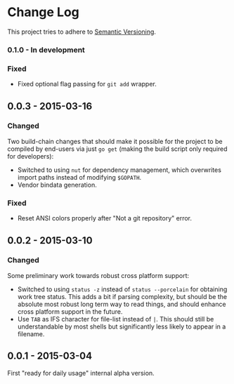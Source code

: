# Change Log
This project tries to adhere to [Semantic Versioning](http://semver.org/).

### 0.1.0 - In development
### Fixed
- Fixed optional flag passing for `git add` wrapper.

## 0.0.3 - 2015-03-16
### Changed
Two build-chain changes that should make it possible for the project to be
compiled by end-users via just `go get` (making the build script only required
for developers):
- Switched to using `nut` for dependency management, which overwrites import
  paths instead of modifying `$GOPATH`.
- Vendor bindata generation.

### Fixed
- Reset ANSI colors properly after "Not a git repository" error.

## 0.0.2 - 2015-03-10
### Changed
Some preliminary work towards robust cross platform support:
- Switched to using `status -z` instead of `status --porcelain` for obtaining
  work tree status.  This adds a bit if parsing complexity, but should be the
  absolute most robust long term way to read things, and should enhance cross
  platform support in the future.
- Use `TAB` as IFS character for file-list instead of `|`. This should still be
  understandable by most shells but significantly less likely to appear in a
  filename.

## 0.0.1 - 2015-03-04
First "ready for daily usage" internal alpha version.
